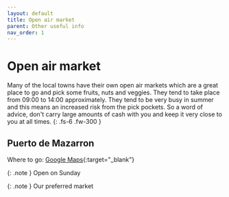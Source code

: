 ```yaml
---
layout: default
title: Open air market
parent: Other useful info
nav_order: 1
---
```


# Open air market

Many of the local towns have their own open air markets which are a great place to go and pick some fruits, nuts and veggies. They tend to take place from 09:00 to 14:00 approximately. They tend to be very busy in summer and this means an increased risk from the pick pockets. So a word of advice, don't carry large amounts of cash with you and keep it very close to you at all times.
{: .fs-6 .fw-300 }


## Puerto de Mazarron

Where to go: [Google Maps](https://www.google.com/maps/place/Recinto+Del+Mercado+Puerto+De+Mazarr%C3%B3n/@37.5665901,-1.2671278,16z/data=!4m5!3m4!1s0xd64a13f8c7502bd:0xa2e6050e5f1709d4!8m2!3d37.5665901!4d-1.2671278){:target="_blank"}

{: .note }
Open on Sunday

{: .note }
Our preferred market



